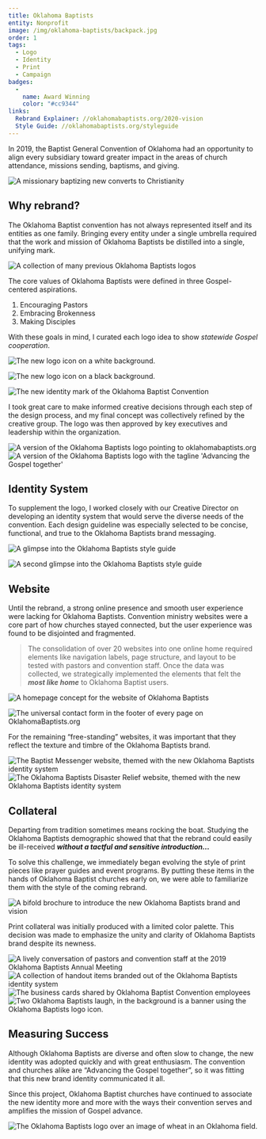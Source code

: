 ```yaml
---
title: Oklahoma Baptists
entity: Nonprofit
image: /img/oklahoma-baptists/backpack.jpg
order: 1
tags:
  - Logo
  - Identity
  - Print
  - Campaign
badges:
  - 
    name: Award Winning
    color: "#cc9344"
links:
  Rebrand Explainer: //oklahomabaptists.org/2020-vision
  Style Guide: //oklahomabaptists.org/styleguide
---
```


In 2019, the Baptist General Convention of Oklahoma had an opportunity to align every subsidiary toward greater impact in the areas of church attendance, missions sending, baptisms, and giving.

![A missionary baptizing new converts to Christianity](/img/oklahoma-baptists/river-baptism.jpg)


## Why rebrand?

The Oklahoma Baptist convention has not always represented itself and its entities as one family. Bringing every entity under a single umbrella required that the work and mission of Oklahoma Baptists be distilled into a single, unifying mark.

![A collection of many previous Oklahoma Baptists logos](/img/oklahoma-baptists/old-logos.png)

The core values of Oklahoma Baptists were defined in three Gospel-centered aspirations.

1. Encouraging Pastors
2. Embracing Brokenness
3. Making Disciples

With these goals in mind, I curated each logo idea to show *statewide Gospel cooperation*.

![The new logo icon on a white background.](/img/oklahoma-baptists/icon-light.svg)

![The new logo icon on a black background.](/img/oklahoma-baptists/icon-dark.svg)

![The new identity mark of the Oklahoma Baptist Convention](/img/oklahoma-baptists/logo.png)

I took great care to make informed creative decisions through each step of the design process, and my final concept was collectively refined by the creative group. The logo was then approved by key executives and leadership within the organization.

<div class="grid">
  <img alt="A version of the Oklahoma Baptists logo pointing to oklahomabaptists.org" src="/img/oklahoma-baptists/logo-web.png" />
  <img alt="A version of the Oklahoma Baptists logo with the tagline 'Advancing the Gospel together'" src="/img/oklahoma-baptists/logo-tagline.png" />
</div>


## Identity System

To supplement the logo, I worked closely with our Creative Director on developing an identity system that would serve the diverse needs of the convention. Each design guideline was especially selected to be concise, functional, and true to the Oklahoma Baptists brand messaging.

![A glimpse into the Oklahoma Baptists style guide](/img/oklahoma-baptists/style-guide.jpg)

![A second glimpse into the Oklahoma Baptists style guide](/img/oklahoma-baptists/style-guide-2.jpg)


## Website

Until the rebrand, a strong online presence and smooth user experience were lacking for Oklahoma Baptists. Convention ministry websites were a core part of how churches stayed connected, but the user experience was found to be disjointed and fragmented.

> The consolidation of over 20 websites into one online home required elements like navigation labels, page structure, and layout to be tested with pastors and convention staff. Once the data was collected, we strategically implemented the elements that felt the ***most like home*** to Oklahoma Baptist users.

![A homepage concept for the website of Oklahoma Baptists](/img/oklahoma-baptists/homepage.jpg)

![The universal contact form in the footer of every page on OklahomaBaptists.org](/img/oklahoma-baptists/contact-form.jpg)

For the remaining &ldquo;free-standing&rdquo; websites, it was important that they reflect the texture and timbre of the Oklahoma Baptists brand.

<div class="grid">
  <img alt="The Baptist Messenger website, themed with the new Oklahoma Baptists identity system" src="/img/oklahoma-baptists/messenger.jpg" />
  <img alt="The Oklahoma Baptists Disaster Relief website, themed with the new Oklahoma Baptists identity system" src="/img/oklahoma-baptists/dr.jpg" />
</div>


## Collateral

Departing from tradition sometimes means rocking the boat. Studying the Oklahoma Baptists demographic showed that that the rebrand could easily be ill-received ***without a tactful and sensitive introduction...***

To solve this challenge, we immediately began evolving the style of print pieces like prayer guides and event programs. By putting these items in the hands of Oklahoma Baptist churches early on, we were able to familiarize them with the style of the coming rebrand.

![A bifold brochure to introduce the new Oklahoma Baptists brand and vision](/img/oklahoma-baptists/bifold.jpg)

Print collateral was initially produced with a limited color palette. This decision was made to emphasize the unity and clarity of Oklahoma Baptists brand despite its newness.

<div class="grid">
  <img alt="A lively conversation of pastors and convention staff at the 2019 Oklahoma Baptists Annual Meeting" src="/img/oklahoma-baptists/party-2.jpg" />
  <img alt="A collection of handout items branded out of the Oklahoma Baptists identity system" src="/img/oklahoma-baptists/swag.jpg" />
  <img alt="The business cards shared by Oklahoma Baptist Convention employees" src="/img/oklahoma-baptists/business-cards.jpg" />
  <img alt="Two Oklahoma Baptists laugh, in the background is a banner using the Oklahoma Baptists logo icon." src="/img/oklahoma-baptists/party.jpg" />
</div>


## Measuring Success

Although Oklahoma Baptists are diverse and often slow to change, the new identity was adopted quickly and with great enthusiasm. The convention and churches alike are “Advancing the Gospel together”, so it was fitting that this new brand identity communicated it all.

Since this project, Oklahoma Baptist churches have continued to associate the new identity more and more with the ways their convention serves and amplifies the mission of Gospel advance.

![The Oklahoma Baptists logo over an image of wheat in an Oklahoma field.](/img/oklahoma-baptists/wheat.jpg)